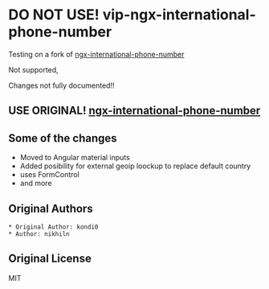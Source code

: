 # DO NOT USE! vip-ngx-international-phone-number
Testing on a fork of [ngx-international-phone-number](https://github.com/nikhiln/ngx-international-phone-number)

Not supported, 

Changes not fully documented!!

## USE ORIGINAL! [ngx-international-phone-number](https://github.com/nikhiln/ngx-international-phone-number)

## Some of the changes

- Moved to Angular material inputs
- Added posibility for external geoip loockup to replace default country
- uses FormControl
- and more 

## Original Authors
    * Original Author: kondi0
    * Author: nikhiln 

## Original License
MIT

